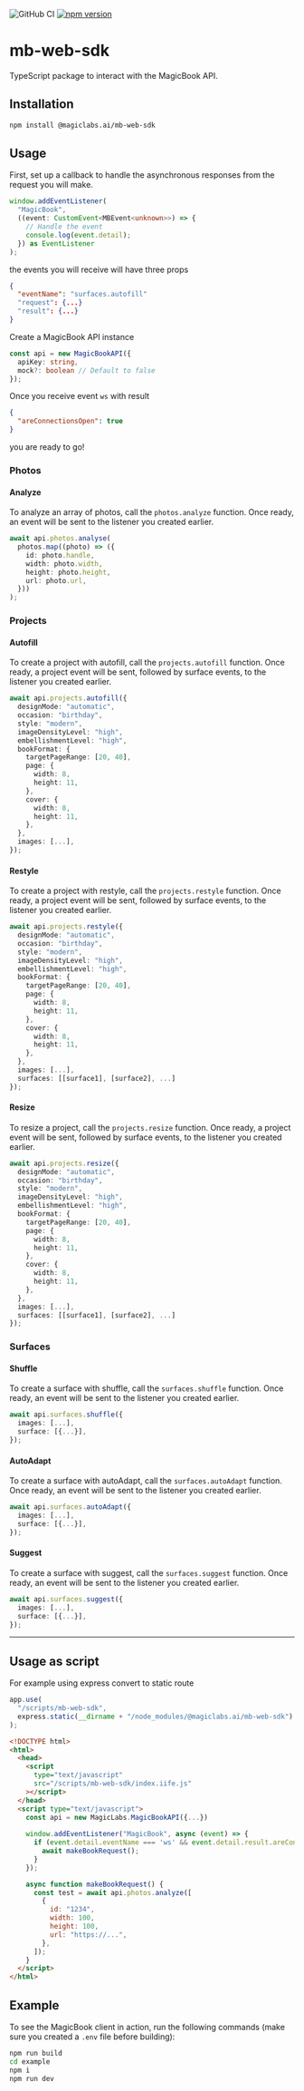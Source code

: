 ![GitHub CI](https://github.com/magiclabs-ai/mb-web-sdk/actions/workflows/ci.yml/badge.svg) [![npm version](https://img.shields.io/npm/v/@magiclabs.ai/mb-web-sdk.svg)](https://www.npmjs.com/package/@magiclabs.ai/mb-web-sdk)

# mb-web-sdk

TypeScript package to interact with the MagicBook API.

## Installation

```bash
npm install @magiclabs.ai/mb-web-sdk
```

## Usage

First, set up a callback to handle the asynchronous responses from the request you will make.

```ts
window.addEventListener(
  "MagicBook",
  ((event: CustomEvent<MBEvent<unknown>>) => {
    // Handle the event
    console.log(event.detail);
  }) as EventListener
);
```

the events you will receive will have three props

```json
{
  "eventName": "surfaces.autofill"
  "request": {...}
  "result": {...}
}
```

Create a MagicBook API instance

```ts
const api = new MagicBookAPI({
  apiKey: string,
  mock?: boolean // Default to false
});
```

Once you receive event `ws` with result
```json
{
  "areConnectionsOpen": true
}
```
you are ready to go!

### Photos

#### Analyze
To analyze an array of photos, call the `photos.analyze` function. Once ready, an event will be sent to the listener you created earlier.

```ts
await api.photos.analyse(
  photos.map((photo) => ({
    id: photo.handle,
    width: photo.width,
    height: photo.height,
    url: photo.url,
  }))
);
```

### Projects

#### Autofill
To create a project with autofill, call the `projects.autofill` function. Once ready, a project event will be sent, followed by surface events, to the listener you created earlier.

```ts
await api.projects.autofill({
  designMode: "automatic",
  occasion: "birthday",
  style: "modern",
  imageDensityLevel: "high",
  embellishmentLevel: "high",
  bookFormat: {
    targetPageRange: [20, 40],
    page: {
      width: 8,
      height: 11,
    },
    cover: {
      width: 8,
      height: 11,
    },
  },
  images: [...],
});
```

#### Restyle

To create a project with restyle, call the `projects.restyle` function. Once ready, a project event will be sent, followed by surface events, to the listener you created earlier.

```ts
await api.projects.restyle({
  designMode: "automatic",
  occasion: "birthday",
  style: "modern",
  imageDensityLevel: "high",
  embellishmentLevel: "high",
  bookFormat: {
    targetPageRange: [20, 40],
    page: {
      width: 8,
      height: 11,
    },
    cover: {
      width: 8,
      height: 11,
    },
  },
  images: [...],
  surfaces: [[surface1], [surface2], ...]
});
```

#### Resize

To resize a project, call the `projects.resize` function. Once ready, a project event will be sent, followed by surface events, to the listener you created earlier.

```ts
await api.projects.resize({
  designMode: "automatic",
  occasion: "birthday",
  style: "modern",
  imageDensityLevel: "high",
  embellishmentLevel: "high",
  bookFormat: {
    targetPageRange: [20, 40],
    page: {
      width: 8,
      height: 11,
    },
    cover: {
      width: 8,
      height: 11,
    },
  },
  images: [...],
  surfaces: [[surface1], [surface2], ...]
});
```

### Surfaces

#### Shuffle

To create a surface with shuffle, call the `surfaces.shuffle` function. Once ready, an event will be sent to the listener you created earlier.

```ts
await api.surfaces.shuffle({
  images: [...],
  surface: [{...}],
});
```

#### AutoAdapt

To create a surface with autoAdapt, call the `surfaces.autoAdapt` function. Once ready, an event will be sent to the listener you created earlier.

```ts
await api.surfaces.autoAdapt({
  images: [...],
  surface: [{...}],
});
```

#### Suggest

To create a surface with suggest, call the `surfaces.suggest` function. Once ready, an event will be sent to the listener you created earlier.

```ts
await api.surfaces.suggest({
  images: [...],
  surface: [{...}],
});
```

---

## Usage as script

For example using express convert to static route

```js
app.use(
  "/scripts/mb-web-sdk",
  express.static(__dirname + "/node_modules/@magiclabs.ai/mb-web-sdk")
);
```

```html
<!DOCTYPE html>
<html>
  <head>
    <script
      type="text/javascript"
      src="/scripts/mb-web-sdk/index.iife.js"
    ></script>
  </head>
  <script type="text/javascript">
    const api = new MagicLabs.MagicBookAPI({...})
    
    window.addEventListener("MagicBook", async (event) => {
      if (event.detail.eventName === 'ws' && event.detail.result.areConnectionsOpen) {
        await makeBookRequest();
      }
    });

    async function makeBookRequest() {
      const test = await api.photos.analyze([
        {
          id: "1234",
          width: 100,
          height: 100,
          url: "https://...",
        },
      ]);
    }
  </script>
</html>
```

## Example

To see the MagicBook client in action, run the following commands (make sure you created a `.env` file before building):

```bash
npm run build
cd example
npm i
npm run dev
```
